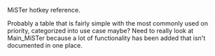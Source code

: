 MiSTer hotkey reference.

Probably a table that is fairly simple with the most commonly used on priority, categorized into use case maybe? Need to really look at Main_MiSTer because a lot of functionality has been added that isn't documented in one place.
